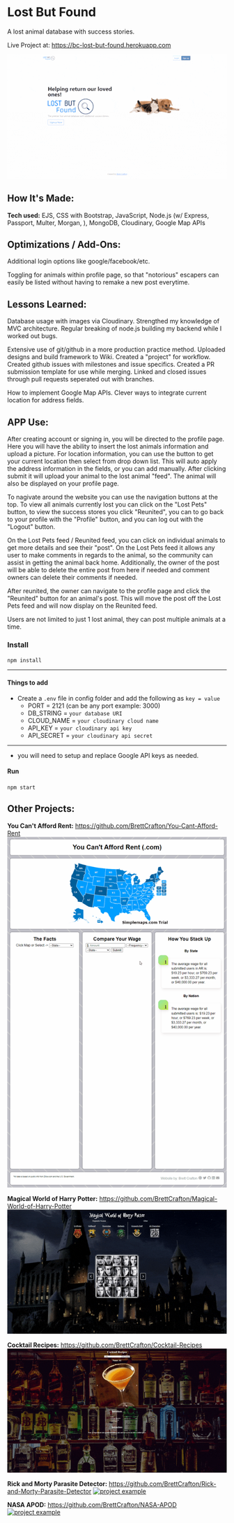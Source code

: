# Lost But Found

A lost animal database with success stories.

Live Project at: <a href="https://bc-lost-but-found.herokuapp.com" target="_blank" rel="noreferrer"> https://bc-lost-but-found.herokuapp.com </a>

<a href="https://bc-lost-but-found.herokuapp.com" target="_blank" rel="noreferrer"> <img src="https://github.com/BrettCrafton/BrettCrafton/blob/main/assets/lost-but-found-small.gif?raw=true" alt="project example"/> </a>

## How It's Made:

**Tech used:** EJS, CSS with Bootstrap, JavaScript, Node.js (w/ Express, Passport, Multer, Morgan, ), MongoDB, Cloudinary, Google Map APIs


## Optimizations / Add-Ons:

Additional login options like google/facebook/etc.

Toggling for animals within profile page, so that "notorious" escapers can easily be listed without having to remake a new post everytime. 

## Lessons Learned:

Database usage with images via Cloudinary. Strengthed my knowledge of MVC architecture. Regular breaking of node.js building my backend while I worked out bugs. 

Extensive use of git/github in a more production practice method. Uploaded designs and build framework to Wiki. Created a "project" for workflow. Created github issues with milestones and issue specifics. Created a PR submission template for use while merging. Linked and closed issues through pull requests seperated out with branches.

How to implement Google Map APIs. Clever ways to integrate current location for address fields.

## APP Use:

After creating account or signing in, you will be directed to the profile page. Here you will have the ability to insert the lost animals information and upload a picture. For location information, you can use the button to get your current location then select from drop down list. This will auto apply the address information in the fields, or you can add manually. After clicking submit it will upload your animal to the lost animal "feed". The animal will also be displayed on your profile page. 

To nagivate around the website you can use the navigation buttons at the top. To view all animals currently lost you can click on the "Lost Pets" button, to view the success stores you click "Reunited", you can to go back to your profile with the "Profile" button, and you can log out with the "Logout" button.

On the Lost Pets feed / Reunited feed, you can click on individual animals to get more details and see their "post". On the Lost Pets feed it allows any user to make comments in regards to the animal, so the community can assist in getting the animal back home. Additionally, the owner of the post will be able to delete the entire post from here if needed and comment owners can delete their comments if needed. 

After reunited, the owner can navigate to the profile page and click the "Reunited" button for an animal's post. This will move the post off the Lost Pets feed and will now display on the Reunited feed.

Users are not limited to just 1 lost animal, they can post multiple animals at a time.

### Install

`npm install`

---

#### Things to add

- Create a `.env` file in config folder and add the following as `key = value`
  - PORT = 2121 (can be any port example: 3000)
  - DB_STRING = `your database URI`
  - CLOUD_NAME = `your cloudinary cloud name`
  - API_KEY = `your cloudinary api key`
  - API_SECRET = `your cloudinary api secret`

---

- you will need to setup and replace Google API keys as needed.

#### Run

`npm start`

## Other Projects:

**You Can't Afford Rent:** https://github.com/BrettCrafton/You-Cant-Afford-Rent
<a href="https://you-cant-afford-rent.herokuapp.com/" target="_blank" rel="noreferrer"> <img src="https://github.com/BrettCrafton/BrettCrafton/blob/main/assets/you%20cant%20afford%20rent%20gif.gif?raw=true" alt="project example" width="600"/> </a>

**Magical World of Harry Potter:** https://github.com/BrettCrafton/Magical-World-of-Harry-Potter
<a href="https://brettcrafton.com/Portfolio/Harry%20Potter/index.html" target="_blank" rel="noreferrer"> <img src="https://github.com/BrettCrafton/BrettCrafton/blob/main/assets/Harry%20Potter%20gif.gif?raw=true" alt="project example"/> </a>


**Cocktail Recipes:** https://github.com/BrettCrafton/Cocktail-Recipes
<a href="https://brettcrafton.com/Portfolio/Bar%20API/index.html" target="_blank" rel="noreferrer"> <img src="https://github.com/BrettCrafton/BrettCrafton/blob/main/assets/Cocktail%20Recipe%20gif.gif?raw=true" alt="project example"/> </a>


**Rick and Morty Parasite Detector:** https://github.com/BrettCrafton/Rick-and-Morty-Parasite-Detector
<a href="https://brettcrafton.com/Portfolio/Rick-and-Morty/index.html" target="_blank" rel="noreferrer"> <img src="https://github.com/BrettCrafton/BrettCrafton/blob/main/assets/Rick%20and%20Morty%20gif.gif?raw=true" alt="project example"/> </a>


**NASA APOD:** https://github.com/BrettCrafton/NASA-APOD
<a href="https://brettcrafton.com/Portfolio/NASA%20API/index.html" target="_blank" rel="noreferrer"> <img src="https://github.com/BrettCrafton/BrettCrafton/blob/main/assets/NASA%20APOD%20gif.gif?raw=true" alt="project example"/> </a>

